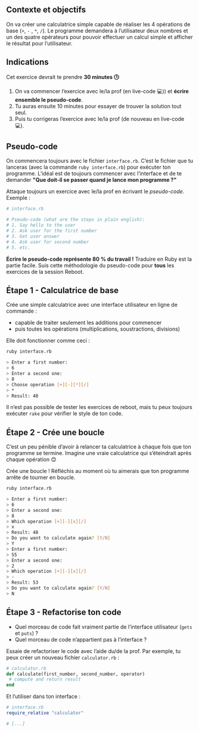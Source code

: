 ## Contexte et objectifs

On va créer une calculatrice simple capable de réaliser les 4 opérations de base (`+`, `-` , `*`, `/`). Le programme demandera à l’utilisateur deux nombres et un des quatre opérateurs pour pouvoir effectuer un calcul simple et afficher le résultat pour l’utilisateur.

## Indications

Cet exercice devrait te prendre **30 minutes 🕒**

1.  On va commencer l’exercice avec le/la prof (en live-code 💻)) et **écrire ensemble le pseudo-code**.
2.  Tu auras ensuite 10 minutes pour essayer de trouver la solution tout seul.
3.  Puis tu corrigeras l’exercice avec le/la prof (de nouveau en live-code 💻).

## Pseudo-code

On commencera toujours avec le fichier `interface.rb`. C’est le fichier que tu lanceras (avec la commande `ruby interface.rb`) pour exécuter ton programme. L’idéal est de toujours commencer avec l’interface et de te demander **"Que doit-il se passer quand je lance mon programme ?"**

Attaque toujours un exercice avec le/la prof en écrivant le *pseudo-code*. Exemple :

```ruby
# interface.rb

# Pseudo-code (what are the steps in plain english):
# 1. Say hello to the user
# 2. Ask user for the first number
# 3. Get user answer
# 4. Ask user for second number
# 5. etc.
```

**Écrire le pseudo-code représente 80 % du travail !** Traduire en Ruby est la partie facile. Suis cette méthodologie du pseudo-code pour **tous** les exercices de la session Reboot.

## Étape 1 - Calculatrice de base

Crée une simple calculatrice avec une interface utilisateur en ligne de commande :

- capable de traiter seulement les additions pour commencer
- puis toutes les opérations (multiplications, soustractions, divisions)

Elle doit fonctionner comme ceci :

```bash
ruby interface.rb

> Enter a first number:
> 6
> Enter a second one:
> 8
> Choose operation [+][-][*][/]
> *
> Result: 48
```

Il n’est pas possible de tester les exercices de reboot, mais tu peux toujours exécuter `rake` pour vérifier le style de ton code.

## Étape 2 - Crée une boucle

C’est un peu pénible d’avoir à relancer ta calculatrice à chaque fois que ton programme se termine. Imagine une vraie calculatrice qui s’éteindrait après chaque opération 😊

Crée une boucle ! Réfléchis au moment où tu aimerais que ton programme arrête de tourner en boucle.

```bash
ruby interface.rb

> Enter a first number:
> 6
> Enter a second one:
> 8
> Which operation [+][-][x][/]
> x
> Result: 48
> Do you want to calculate again? [Y/N]
> Y
> Enter a first number:
> 55
> Enter a second one:
> 2
> Which operation [+][-][x][/]
> -
> Result: 53
> Do you want to calculate again? [Y/N]
> N
```

## Étape 3 - Refactorise ton code

- Quel morceau de code fait vraiment partie de l’interface utilisateur (`gets` et `puts`) ?
- Quel morceau de code n’appartient pas à l’interface ?

Essaie de refactoriser le code avec l’aide du/de la prof. Par exemple, tu peux créer un nouveau fichier `calculator.rb` :

```ruby
# calculator.rb
def calculate(first_number, second_number, operator)
 # compute and return result
end
```

Et l’utiliser dans ton interface :

```ruby
# interface.rb
require_relative "calculator"

# [...]
```
